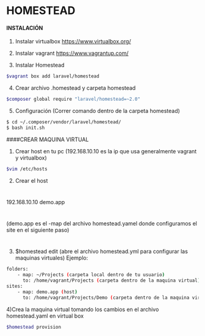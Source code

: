 # HOMESTEAD

#### INSTALACIÓN
1) Instalar virtualbox
https://www.virtualbox.org/

2) Instalar vagrant
https://www.vagrantup.com/

3) Instalar Homestead
```bash 
$vagrant box add laravel/homestead
```

4) Crear archivo .homestead y carpeta homestead
```bash 
$composer global require "laravel/homestead=~2.0"
```

5) Configuración (Correr comando dentro de la carpeta homestead)
```bash 
$ cd ~/.composer/vendor/laravel/homestead/ 
$ bash init.sh
```


####CREAR MAQUINA VIRTUAL
1) Crear host en tu pc (192.168.10.10 es la ip que usa generalmente vagrant y virtualbox)
```bash 
$vim /etc/hosts
```
2) Crear el host
#
192.168.10.10   demo.app
#
(demo.app es el -map del archivo homestead.yamel donde configuramos el site en el siguiente paso)
#
#
3) $homestead edit (abre el archivo homestead.yml para configurar las maquinas virtuales)
Ejemplo:
```bash 
folders:
    - map: ~/Projects (carpeta local dentro de tu usuario)
      to: /home/vagrant/Projects (carpeta dentro de la maquina virtual) 
sites:
    - map: demo.app (host)
      to: /home/vagrant/Projects/Demo (carpeta dentro de la maquina virtual) 
```

4)Crea la maquina virtual tomando los cambios en el archivo homestead.yaml en virtual box
```bash 
$homestead provision
```
